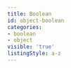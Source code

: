 ```yaml
---
title: Boolean
id: object-boolean
categories:
- boolean
- object
visible: 'true'
listingStyle: a-z
---
```


